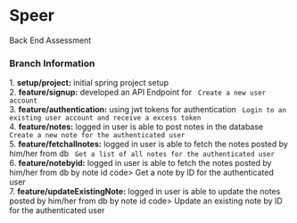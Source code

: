 # Speer
Back End Assessment

<h3> Branch Information </h3>
1. <b>setup/project:</b> initial spring project setup <br>
2. <b>feature/signup:</b> developed an API Endpoint for <code> Create a new user account </code> <br>
3. <b>feature/authentication:</b> using jwt tokens for authentication <code> Login to an existing user account and receive a excess token </code><br>
4. <b>feature/notes:</b> logged in user is able to post notes in the database <code> Create a new note for the authenticated user </code><br>
5. <b>feature/fetchallnotes:</b> logged in user is able to fetch the notes posted by him/her from db <code> Get a list of all notes for the authenticated user </code><br>
6. <b>feature/notebyid:</b> logged in user is able to fetch the notes posted by him/her from db by note id code> Get a note by ID for the authenticated user </code><br>
7. <b>feature/updateExistingNote:</b> logged in user is able to update the notes posted by him/her from db by note id code> Update an existing note by ID for the authenticated user </code><br>